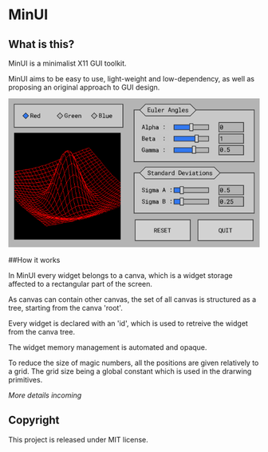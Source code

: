 # MinUI

## What is this?

MinUI is a minimalist X11 GUI toolkit.

MinUI aims to be easy to use, light-weight and low-dependency, as well as proposing an original approach to GUI design.

<p align="center">
  <img src="https://github.com/Cryst4L/MinUI/blob/master/demo.gif"/>
</p>

##How it works

In MinUI every widget belongs to a canva, which is a widget storage affected to a rectangular part of the screen.

As canvas can contain other canvas, the set of all canvas is structured as a tree, starting from the canva 'root'.

Every widget is declared with an 'id', which is used to retreive the widget from the canva tree.

The widget memory management is automated and opaque.

To reduce the size of magic numbers, all the positions are given relatively to a grid. The grid size being a global constant which is used in the drarwing primitives.

*More details incoming*

## Copyright

This project is released under MIT license.
